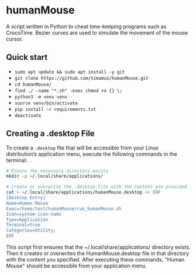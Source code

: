 # humanMouse

A script written in Python to cheat time-keeping programs such as CrocoTime. Bezier curves are used to simulate the movement of the mouse cursor.

## Quick start

- `sudo apt update && sudo apt install -y git`
- `git clone https://github.com/timamus/humanMouse.git`
- `cd humanMouse/`
- `find ./ -name "*.sh" -exec chmod +x {} \;`
- `python3 -m venv venv`
- `source venv/bin/activate`
- `pip install -r requirements.txt`
- `deactivate`

## Creating a .desktop File

To create a `.desktop` file that will be accessible from your Linux distribution’s application menu, execute the following commands in the terminal:

```bash
# Ensure the necessary directory exists
mkdir -p ~/.local/share/applications/

# Create or overwrite the .desktop file with the content you provided
cat > ~/.local/share/applications/humanMouse.desktop << EOF
[Desktop Entry]
Name=Human Mouse
Exec=/home/test/humanMouse/run_humanMouse.sh
Icon=system-icon-name
Type=Application
Terminal=true
Categories=Utility;
EOF
```

This script first ensures that the ~/.local/share/applications/ directory exists. Then it creates or overwrites the HumanMouse.desktop file in that directory with the content you specified. After executing these commands, "Human Mouse" should be accessible from your application menu.
